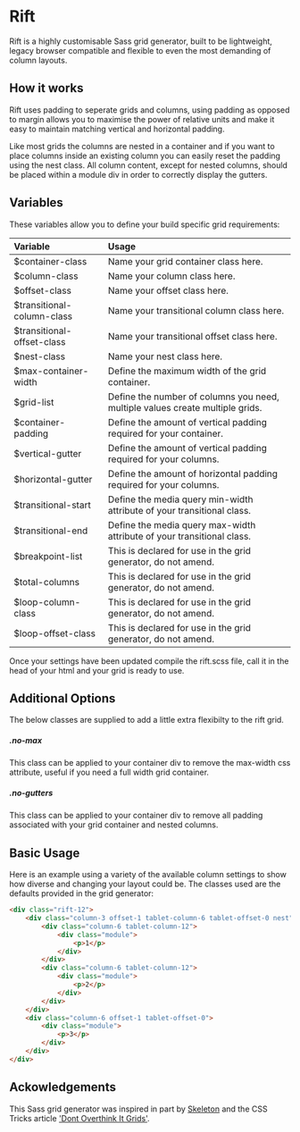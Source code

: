 # Rift
Rift is a highly customisable Sass grid generator, built to be lightweight, legacy browser compatible and flexible to even the most demanding of column layouts.

## How it works
Rift uses padding to seperate grids and columns, using padding as opposed to margin allows you to maximise the power of relative units and make it easy to maintain matching vertical and horizontal padding. 

Like most grids the columns are nested in a container and if you want to place columns inside an existing column you can easily reset the padding using the nest class. All column content, except for nested columns, should be placed within a module div in order to correctly display the gutters.

## Variables
These variables allow you to define your build specific grid requirements:

| Variable                   | Usage                                                                         |
|:---------------------------|:------------------------------------------------------------------------------|
| $container-class           | Name your grid container class here.                                          |
| $column-class              | Name your column class here.                                                  |
| $offset-class              | Name your offset class here.                                                  |
| $transitional-column-class | Name your transitional column class here.                                     |
| $transitional-offset-class | Name your transitional offset class here.                                     |
| $nest-class                | Name your nest class here.                                                    |
| $max-container-width       | Define the maximum width of the grid container.                               |
| $grid-list                 | Define the number of columns you need, multiple values create multiple grids. |
| $container-padding         | Define the amount of vertical padding required for your container.            |
| $vertical-gutter           | Define the amount of vertical padding required for your columns.              |
| $horizontal-gutter         | Define the amount of horizontal padding required for your columns.            |
| $transitional-start        | Define the media query min-width attribute of your transitional class.        |
| $transitional-end          | Define the media query max-width attribute of your transitional class.        |
| $breakpoint-list           | This is declared for use in the grid generator, do not amend.                 |
| $total-columns             | This is declared for use in the grid generator, do not amend.                 |
| $loop-column-class         | This is declared for use in the grid generator, do not amend.                 |
| $loop-offset-class         | This is declared for use in the grid generator, do not amend.                 |

Once your settings have been updated compile the rift.scss file, call it in the head of your html and your grid is ready to use.

## Additional Options
The below classes are supplied to add a little extra flexibilty to the rift grid.

##### .no-max
This class can be applied to your container div to remove the max-width css attribute, useful if you need a full width grid container.

##### .no-gutters
This class can be applied to your container div to remove all padding associated with your grid container and nested columns.

## Basic Usage
Here is an example using a variety of the available column settings to show how diverse and changing your layout could be. The classes used are the defaults provided in the grid generator:

```html
<div class="rift-12">
	<div class="column-3 offset-1 tablet-column-6 tablet-offset-0 nest">
		<div class="column-6 tablet-column-12">
			<div class="module">
				<p>1</p>
			</div>
		</div>
		<div class="column-6 tablet-column-12">
			<div class="module">
				<p>2</p>
			</div>
		</div>
	</div>
	<div class="column-6 offset-1 tablet-offset-0">
		<div class="module">
			<p>3</p>
		</div>
	</div>
</div>
```

## Ackowledgements
This Sass grid generator was inspired in part by [Skeleton](http://getskeleton.com) and the CSS Tricks article ['Dont Overthink It Grids'](https://css-tricks.com/dont-overthink-it-grids/). 